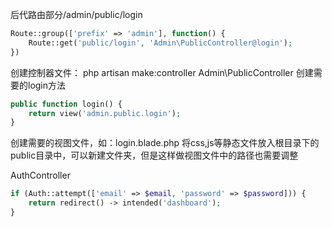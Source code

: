 后代路由部分/admin/public/login
```php
Route::group(['prefix' => 'admin'], function() {
    Route::get('public/login', 'Admin\PublicController@login');
})
```
创建控制器文件：
php artisan make:controller Admin\PublicController
创建需要的login方法
```php
public function login() {
    return view('admin.public.login');
}
```
创建需要的视图文件，如：login.blade.php
将css,js等静态文件放入根目录下的public目录中，可以新建文件夹，但是这样做视图文件中的路径也需要调整

AuthController
```php
if (Auth::attempt(['email' => $email, 'password' => $password])) {
    return redirect() -> intended('dashboard');
}
```
